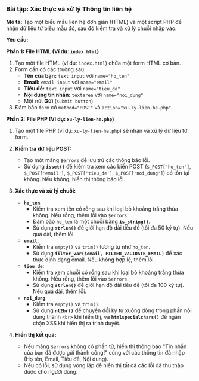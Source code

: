 ### Bài tập: Xác thực và xử lý Thông tin liên hệ

**Mô tả:** Tạo một biểu mẫu liên hệ đơn giản (HTML) và một script PHP để nhận dữ liệu từ biểu mẫu đó, sau đó kiểm tra và xử lý chuỗi nhập vào.

**Yêu cầu:**

**Phần 1: File HTML (Ví dụ: `index.html`)**

1.  Tạo một file HTML (ví dụ: `index.html`) chứa một form HTML cơ bản.
2.  Form cần có các trường sau:
    * **Tên của bạn:** `text input` với `name="ho_ten"`
    * **Email:** `email input` với `name="email"`
    * **Tiêu đề:** `text input` với `name="tieu_de"`
    * **Nội dung tin nhắn:** `textarea` với `name="noi_dung"`
    * Một nút **Gửi** (`submit button`).
3.  Đảm bảo `form` có `method="POST"` và `action="xu-ly-lien-he.php"`.

**Phần 2: File PHP (Ví dụ: `xu-ly-lien-he.php`)**

1.  Tạo một file PHP (ví dụ: `xu-ly-lien-he.php`) sẽ nhận và xử lý dữ liệu từ form.
2.  **Kiểm tra dữ liệu POST:**
	* Tạo một mảng `$errors` để lưu trữ các thông báo lỗi.
    * Sử dụng **`isset()`** để kiểm tra xem các biến POST (`$_POST['ho_ten']`, `$_POST['email']`, `$_POST['tieu_de']`, `$_POST['noi_dung']`) có tồn tại không. Nếu không, hiển thị thông báo lỗi.
3.  **Xác thực và xử lý chuỗi:**
    * **`ho_ten`**:
        * Kiểm tra xem tên có rỗng sau khi loại bỏ khoảng trắng thừa không. Nếu rỗng, thêm lỗi vào `$errors`.
        * Đảm bảo `ho_ten` là một chuỗi bằng **`is_string()`**.
		* Sử dụng **`strlen()`** để giới hạn độ dài tiêu đề (tối đa 50 ký tự). Nếu quá dài, thêm lỗi.
    * **`email`**:
        * Kiểm tra `empty()` và `trim()` tương tự như `ho_ten`.
        * Sử dụng **`filter_var($email, FILTER_VALIDATE_EMAIL)`** để xác thực định dạng email. Nếu không hợp lệ, thêm lỗi.
    * **`tieu_de`**:
        * Kiểm tra xem chuỗi có rỗng sau khi loại bỏ khoảng trắng thừa không. Nếu rỗng, thêm lỗi vào `$errors`.
        * Sử dụng **`strlen()`** để giới hạn độ dài tiêu đề (tối đa 100 ký tự). Nếu quá dài, thêm lỗi.
    * **`noi_dung`**:
        * Kiểm tra `empty()` và `trim()`.
        * Sử dụng **`nl2br()`** để chuyển đổi ký tự xuống dòng trong phần nội dung thành `<br>` khi hiển thị, và **`htmlspecialchars()`** để ngăn chặn XSS khi hiển thị ra trình duyệt.

4.  **Hiển thị kết quả:**
    * Nếu mảng `$errors` không có phần tử, hiển thị thông báo "Tin nhắn của bạn đã được gửi thành công!" cùng với các thông tin đã nhập (Họ tên, Email, Tiêu đề, Nội dung).
    * Nếu có lỗi, sử dụng vòng lặp để hiển thị tất cả các lỗi đã thu thập được cho người dùng.
